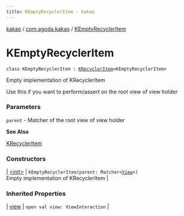 ```yaml
---
title: KEmptyRecyclerItem - kakao
---
```


[kakao](../../index.html) / [com.agoda.kakao](../index.html) / [KEmptyRecyclerItem](.)

# KEmptyRecyclerItem

`class KEmptyRecyclerItem : `[`KRecyclerItem`](../-k-recycler-item/index.html)`<KEmptyRecyclerItem>`

Empty implementation of KRecyclerItem

Use this if you want to perform/assert on the root view of view holder

### Parameters

`parent` - Matcher of the root view of view holder

**See Also**

[KRecyclerItem](../-k-recycler-item/index.html)

### Constructors

| [&lt;init&gt;](-init-.html) | `KEmptyRecyclerItem(parent: Matcher<`[`View`](https://developer.android.com/reference/android/view/View.html)`>)`<br>Empty implementation of KRecyclerItem |

### Inherited Properties

| [view](../-k-recycler-item/view.html) | `open val view: ViewInteraction` |

